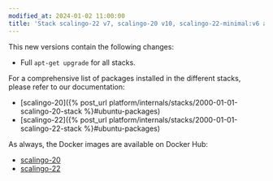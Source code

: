 ```yaml
---
modified_at: 2024-01-02 11:00:00
title: 'Stack scalingo-22 v7, scalingo-20 v10, scalingo-22-minimal:v6 and scalingo-20-minimal:v9'
---
```


This new versions contain the following changes:

* Full `apt-get upgrade` for all stacks.

For a comprehensive list of packages installed in the different stacks, please refer to our documentation:

* [scalingo-20]({% post_url platform/internals/stacks/2000-01-01-scalingo-20-stack %}#ubuntu-packages)
* [scalingo-22]({% post_url platform/internals/stacks/2000-01-01-scalingo-22-stack %}#ubuntu-packages)

As always, the Docker images are available on Docker Hub:

* [scalingo-20](https://hub.docker.com/r/scalingo/scalingo-20)
* [scalingo-22](https://hub.docker.com/r/scalingo/scalingo-22)
